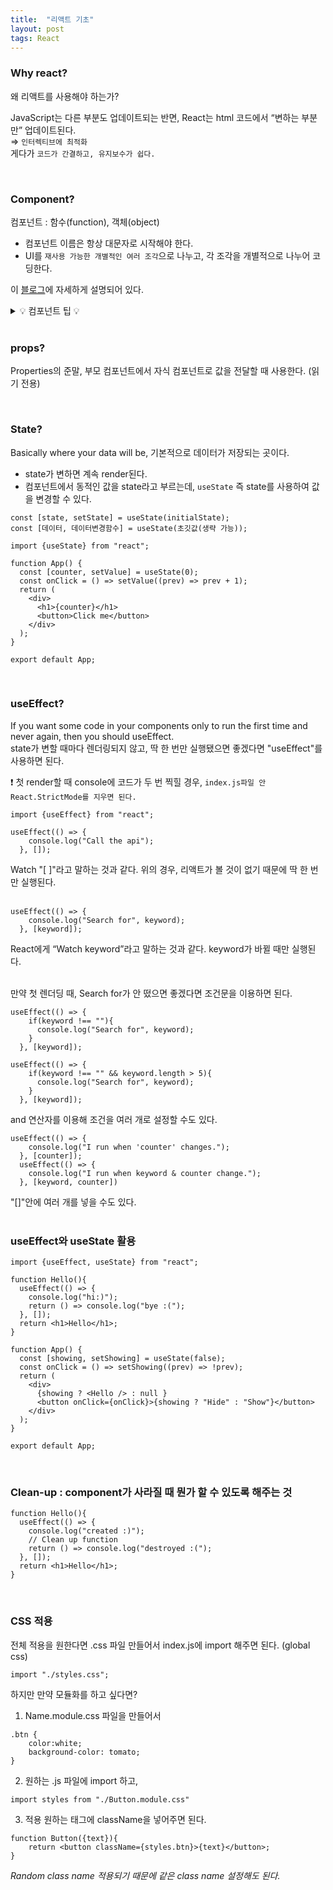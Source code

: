 ```yaml
---
title:  "리액트 기초"
layout: post
tags: React
---
```


### Why react?
왜 리액트를 사용해야 하는가?<br>

JavaScript는 다른 부분도 업데이트되는 반면, React는 html 코드에서 “변하는 부분만” 업데이트된다.<br>
⇒ `인터렉티브에 최적화`<br>
게다가 `코드가 간결하고, 유지보수가 쉽다.`

<br>






### Component?
컴포넌트 : 함수(function), 객체(object)
- 컴포넌트 이름은 항상 대문자로 시작해야 한다.
- UI를 `재사용 가능한 개별적인 여러 조각`으로 나누고, 각 조각을 개별적으로 나누어 코딩한다.<br>
 
이 <a href="https://goddaehee.tistory.com/299?category=395445">블로그</a>에 자세하게 설명되어 있다.

<details>
<summary>💡 컴포넌트 팁 💡</summary>
<div markdown="2">
  &nbsp;&nbsp;무작정 잘게 자른다고 좋은 게 아니다. "재사용성"을 고려해 나눠야 한다. <br>
  &nbsp;&nbsp;<b>정확한 이유가 없다면 미리 분리하지 말고, 필요할 때 적절하게 분리하는 것이 좋다</b>
</div>
</details>
<br>

### props? 
Properties의 준말, 부모 컴포넌트에서 자식 컴포넌트로 값을 전달할 때 사용한다. (읽기 전용) 

<br>

### State?
Basically where your data will be, 기본적으로 데이터가 저장되는 곳이다.<br>
- state가 변하면 계속 render된다.
- 컴포넌트에서 동적인 값을 state라고 부르는데, `useState` 즉 state를 사용하여 값을 변경할 수 있다. 

````
const [state, setState] = useState(initialState);
const [데이터, 데이터변경함수] = useState(초깃값(생략 가능));
````

````
import {useState} from "react";

function App() {
  const [counter, setValue] = useState(0);
  const onClick = () => setValue((prev) => prev + 1);
  return (
    <div>
      <h1>{counter}</h1>
      <button>Click me</button>
    </div>
  );
}

export default App;
````

<br>

### useEffect?
If you want some code in your components only to run the first time and never again, then you should useEffect.<br>
state가 변할 때마다 렌더링되지 않고, 딱 한 번만 실행됐으면 좋겠다면 "useEffect"를 사용하면 된다.<br>

❗  첫 render할 때 console에 코드가 두 번 찍힐 경우, `index.js파일 안 React.StrictMode를 지우면 된다.`
<br>

````
import {useEffect} from "react";

useEffect(() => {
    console.log("Call the api");
  }, []);
````
Watch "[ ]"라고 말하는 것과 같다. 위의 경우, 리액트가 볼 것이 없기 때문에 딱 한 번만 실행된다.
<br>
<br>

````
useEffect(() => {
    console.log("Search for", keyword);
  }, [keyword]);
````
React에게 “Watch keyword”라고 말하는 것과 같다. keyword가 바뀔 때만 실행된다.<br>
<br>

만약 첫 렌더딩 때, Search for가 안 떴으면 좋겠다면 조건문을 이용하면 된다. 

````
useEffect(() => {
    if(keyword !== ""){
      console.log("Search for", keyword);
    }
  }, [keyword]);
````

````
useEffect(() => {
    if(keyword !== "" && keyword.length > 5){
      console.log("Search for", keyword);
    }
  }, [keyword]);
````
and 연산자를 이용해 조건을 여러 개로 설정할 수도 있다.
<br>

````
useEffect(() => {
    console.log("I run when 'counter' changes.");
  }, [counter]);
  useEffect(() => {
    console.log("I run when keyword & counter change.");
  }, [keyword, counter])
  ````
"[]"안에 여러 개를 넣을 수도 있다.
<br>
<br>

### useEffect와 useState 활용
````
import {useEffect, useState} from "react";

function Hello(){
  useEffect(() => {
    console.log("hi:)");
    return () => console.log("bye :(");
  }, []);
  return <h1>Hello</h1>;
}

function App() {
  const [showing, setShowing] = useState(false);
  const onClick = () => setShowing((prev) => !prev);
  return (
    <div>
      {showing ? <Hello /> : null }
      <button onClick={onClick}>{showing ? "Hide" : "Show"}</button>
    </div>  
  );
}

export default App;
````
<br>

### Clean-up : component가 사라질 때 뭔가 할 수 있도록 해주는 것
````
function Hello(){
  useEffect(() => {
    console.log("created :)");
    // Clean up function
    return () => console.log("destroyed :(");
  }, []);
  return <h1>Hello</h1>;
}
````

<br>

### CSS 적용
전체 적용을 원한다면 .css 파일 만들어서 index.js에 import 해주면 된다. (global css)
````
import "./styles.css";
````

하지만 만약 모듈화를 하고 싶다면?<br>
1) Name.module.css 파일을 만들어서
````
.btn {
    color:white;
    background-color: tomato;
}
````

2) 원하는 .js 파일에 import 하고,
````
import styles from "./Button.module.css"
````

3) 적용 원하는 태그에 className을 넣어주면 된다.
````
function Button({text}){
    return <button className={styles.btn}>{text}</button>;
}
````
_Random class name 적용되기 때문에 같은 class name 설정해도 된다._

<br>
